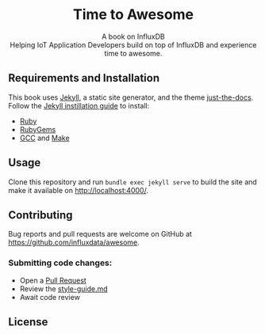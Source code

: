 <p align="center">
    <h1 align="center">Time to Awesome</h1>
    <p align="center">A book on InfluxDB<br>Helping IoT Application Developers build on top of InfluxDB and experience time to awesome. </p>
</p>

## Requirements and Installation
This book uses [Jekyll](https://jekyllrb.com/), a static site generator, and the theme [just-the-docs](https://pmarsceill.github.io/just-the-docs/). 
Follow the [Jekyll instillation guide](https://jekyllrb.com/docs/installation/) to install:
- [Ruby](https://www.ruby-lang.org/en/downloads/) 
- [RubyGems](https://rubygems.org/pages/download)
- [GCC](https://gcc.gnu.org/install/) and [Make](https://www.gnu.org/software/make/)


## Usage

Clone this repository and run `bundle exec jekyll serve` to build the site and make it available on [http://localhost:4000/](http://localhost:4000).  


## Contributing

Bug reports and pull requests are welcome on GitHub at https://github.com/influxdata/awesome. 

### Submitting code changes:

- Open a [Pull Request](https://github.com/influxdata/awesome/pulls)
- Review the [style-guide.md](https://github.com/influxdata/awesome/style-guide.md)
- Await code review

## License

